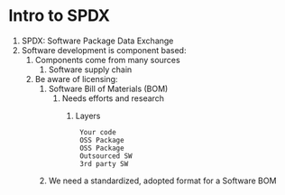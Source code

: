 # Intro to SPDX #
1. SPDX: Software Package Data Exchange
2. Software development is component based:
	1. Components come from many sources
		1. Software supply chain
	2. Be aware of licensing:
		1. Software Bill of Materials (BOM)
			1. Needs efforts and research
				1. Layers

						Your code
						OSS Package
						OSS Package
						Outsourced SW
						3rd party SW
						
		2. We need a standardized, adopted format for a Software BOM